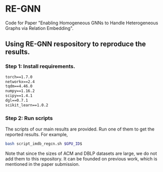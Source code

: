 
# RE-GNN
Code for Paper "Enabling Homogeneous GNNs to Handle Heterogeneous Graphs via Relation Embedding".

## Using RE-GNN respository to reproduce the results.

### Step 1: Install requirements.

```txt
torch==1.7.0
networkx==2.4
tqdm==4.46.0
numpy==1.16.2
scipy==1.4.1
dgl==0.7.1
scikit_learn==1.0.2
```


### Step 2: Run scripts

The scripts of our main results are provided.
Run one of them to get the reported results.
For example, 

```bash
bash script_imdb_regcn.sh $GPU_ID$
```


Note that since the sizes of ACM and DBLP datasets are large, we do not add them to this repository.
It can be founded on previous work, which is mentioned in the paper submission.

<!-- 
|       |DBLP   |       |ACM    |       |IMDB   |       |
|---    |---    |---    |---    |---    |---    |---    |
|RE-GAT |94.43  |94.83  |93.65  |93.57  |61.04  |61.34  |
|RE-GCN |95.52  |95.81  |94.54  |94.47  |61.54  |61.83  | -->
